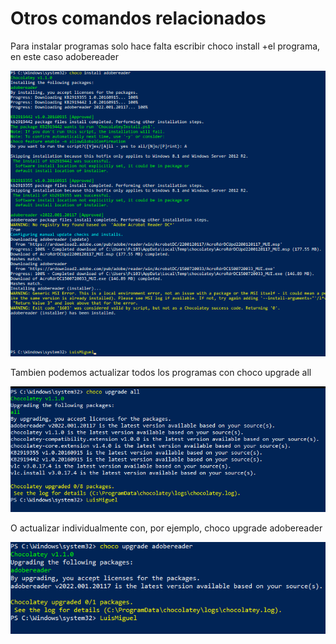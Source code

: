 # Otros comandos relacionados
Para instalar programas solo hace falta escribir choco install +el programa, en este caso adobereader

![Mas 1](https://github.com/lmrs-06/Chocolatey/blob/main/foto%20github/extra1.PNG)

Tambien podemos actualizar todos los programas con choco upgrade all 

![Mas 2](https://github.com/lmrs-06/Chocolatey/blob/main/foto%20github/extra2.PNG)

O actualizar individualmente con, por ejemplo, choco upgrade adobereader

![Mas 3](https://github.com/lmrs-06/Chocolatey/blob/main/foto%20github/extra3.PNG)
